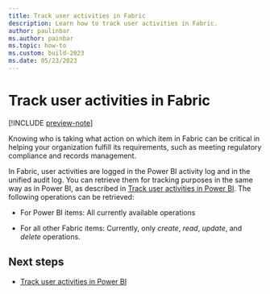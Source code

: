 ```yaml
---
title: Track user activities in Fabric
description: Learn how to track user activities in Fabric.
author: paulinbar
ms.author: painbar
ms.topic: how-to
ms.custom: build-2023
ms.date: 05/23/2023
---
```


# Track user activities in Fabric

[!INCLUDE [preview-note](../includes/preview-note.md)]

Knowing who is taking what action on which item in Fabric can be critical in helping your organization fulfill its requirements, such as meeting regulatory compliance and records management.

In Fabric, user activities are logged in the Power BI activity log and in the unified audit log. You can retrieve them for tracking purposes in the same way as in Power BI, as described in [Track user activities in Power BI](/power-bi/enterprise/service-admin-auditing). The following operations can be retrieved:

* For Power BI items: All currently available operations

* For all other Fabric items: Currently, only *create*, *read*, *update*, and *delete* operations.

## Next steps

* [Track user activities in Power BI](/power-bi/enterprise/service-admin-auditing)
